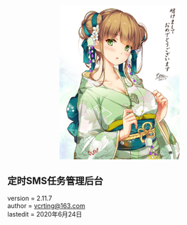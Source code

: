 <center><img width = '270' src ="https://github.com/VcrTing/SMSTask/blob/master/0.jpg?raw=true"/></center>
  
## 定时SMS任务管理后台
version = 2.11.7  
author = vcrting@163.com  
lastedit = 2020年6月24日